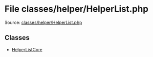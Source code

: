 File classes/helper/HelperList.php
=========

Source: [classes/helper/HelperList.php](https://github.com/PrestaShop/PrestaShop/blob/1.6.1.1/classes/helper/HelperList.php)


Classes
-------

* [HelperListCore](class.HelperListCore.md)

